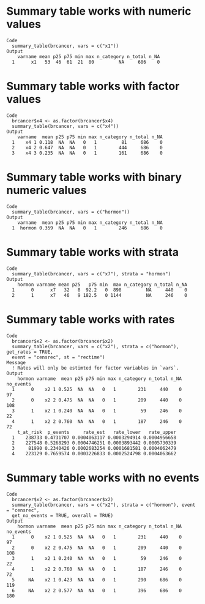 # Summary table works with numeric values

    Code
      summary_table(brcancer, vars = c("x1"))
    Output
        varname mean p25 p75 min max n_category n_total n_NA
      1      x1   53  46  61  21  80         NA     686    0

# Summary table works with factor values

    Code
      brcancer$x4 <- as.factor(brcancer$x4)
      summary_table(brcancer, vars = c("x4"))
    Output
        varname  mean p25 p75 min max n_category n_total n_NA
      1    x4 1 0.118  NA  NA   0   1         81     686    0
      2    x4 2 0.647  NA  NA   0   1        444     686    0
      3    x4 3 0.235  NA  NA   0   1        161     686    0

# Summary table works with binary numeric values

    Code
      summary_table(brcancer, vars = c("hormon"))
    Output
        varname  mean p25 p75 min max n_category n_total n_NA
      1  hormon 0.359  NA  NA   0   1        246     686    0

# Summary table works with strata

    Code
      summary_table(brcancer, vars = c("x7"), strata = "hormon")
    Output
        hormon varname mean p25   p75 min  max n_category n_total n_NA
      1      0      x7   32   8  92.2   0  898         NA     440    0
      2      1      x7   46   9 182.5   0 1144         NA     246    0

# Summary table works with rates

    Code
      brcancer$x2 <- as.factor(brcancer$x2)
      summary_table(brcancer, vars = c("x2"), strata = c("hormon"), get_rates = TRUE,
      event = "censrec", st = "rectime")
    Message
      ! Rates will only be estimted for factor variables in `vars`.
    Output
        hormon varname  mean p25 p75 min max n_category n_total n_NA no_events
      1      0    x2 1 0.525  NA  NA   0   1        231     440    0        97
      2      0    x2 2 0.475  NA  NA   0   1        209     440    0       108
      3      1    x2 1 0.240  NA  NA   0   1         59     246    0        22
      4      1    x2 2 0.760  NA  NA   0   1        187     246    0        72
        t_at_risk  p_events     rate_est   rate_lower   rate_upper
      1    238733 0.4731707 0.0004063117 0.0003294914 0.0004956658
      2    227548 0.5268293 0.0004746251 0.0003893442 0.0005730339
      3     81990 0.2340426 0.0002683254 0.0001681581 0.0004062479
      4    223129 0.7659574 0.0003226833 0.0002524798 0.0004063662

# Summary table works with no events

    Code
      brcancer$x2 <- as.factor(brcancer$x2)
      summary_table(brcancer, vars = c("x2"), strata = c("hormon"), event = "censrec",
      get_no_events = TRUE, overall = TRUE)
    Output
        hormon varname  mean p25 p75 min max n_category n_total n_NA no_events
      1      0    x2 1 0.525  NA  NA   0   1        231     440    0        97
      2      0    x2 2 0.475  NA  NA   0   1        209     440    0       108
      3      1    x2 1 0.240  NA  NA   0   1         59     246    0        22
      4      1    x2 2 0.760  NA  NA   0   1        187     246    0        72
      5     NA    x2 1 0.423  NA  NA   0   1        290     686    0       119
      6     NA    x2 2 0.577  NA  NA   0   1        396     686    0       180

